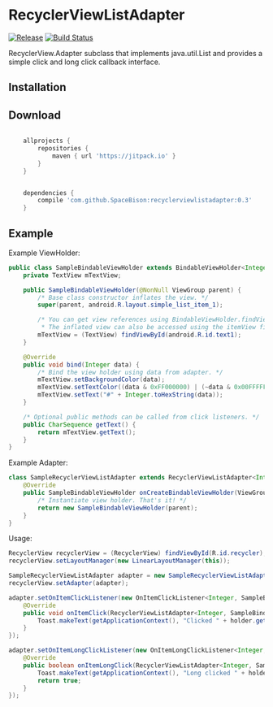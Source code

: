 # RecyclerViewListAdapter

[![Release](https://jitpack.io/v/SpaceBison/recyclerviewlistadapter.svg)](https://jitpack.io/#SpaceBison/recyclerviewlistadapter) [![Build Status](https://travis-ci.org/SpaceBison/recyclerviewlistadapter.svg?branch=master)](https://travis-ci.org/SpaceBison/recyclerviewlistadapter)

RecyclerView.Adapter subclass that implements java.util.List and provides a simple click and
long click callback interface.

Installation
------------

Download
----------

```groovy

    allprojects {
		repositories {
			maven { url 'https://jitpack.io' }
		}
	}

```

```groovy

	dependencies {
		compile 'com.github.SpaceBison:recyclerviewlistadapter:0.3'
	}

```

Example
-------

Example ViewHolder:

```Java
public class SampleBindableViewHolder extends BindableViewHolder<Integer> {
    private TextView mTextView;

    public SampleBindableViewHolder(@NonNull ViewGroup parent) {
        /* Base class constructor inflates the view. */
        super(parent, android.R.layout.simple_list_item_1);

        /* You can get view references using BindableViewHolder.findViewById().
         * The inflated view can also be accessed using the itemView field. */
        mTextView = (TextView) findViewById(android.R.id.text1);
    }

    @Override
    public void bind(Integer data) {
        /* Bind the view holder using data from adapter. */
        mTextView.setBackgroundColor(data);
        mTextView.setTextColor((data & 0xFF000000) | (~data & 0x00FFFFFF)); // invert
        mTextView.setText("#" + Integer.toHexString(data));
    }

    /* Optional public methods can be called from click listeners. */
    public CharSequence getText() {
        return mTextView.getText();
    }
}
```


Example Adapter:

```Java
class SampleRecyclerViewListAdapter extends RecyclerViewListAdapter<Integer, SampleBindableViewHolder> {
    @Override
    public SampleBindableViewHolder onCreateBindableViewHolder(ViewGroup parent, int viewType) {
        /* Instantiate view holder. That's it! */
        return new SampleBindableViewHolder(parent);
    }
}
```


Usage:

```Java
RecyclerView recyclerView = (RecyclerView) findViewById(R.id.recycler);
recyclerView.setLayoutManager(new LinearLayoutManager(this));

SampleRecyclerViewListAdapter adapter = new SampleRecyclerViewListAdapter();
recyclerView.setAdapter(adapter);

adapter.setOnItemClickListener(new OnItemClickListener<Integer, SampleBindableViewHolder>() {
    @Override
    public void onItemClick(RecyclerViewListAdapter<Integer, SampleBindableViewHolder> adapter, SampleBindableViewHolder holder) {
        Toast.makeText(getApplicationContext(), "Clicked " + holder.getText() + "; color: " + adapter.get(holder), Toast.LENGTH_LONG).show();
    }
});

adapter.setOnItemLongClickListener(new OnItemLongClickListener<Integer, SampleBindableViewHolder>() {
    @Override
    public boolean onItemLongClick(RecyclerViewListAdapter<Integer, SampleBindableViewHolder> adapter, SampleBindableViewHolder holder) {
        Toast.makeText(getApplicationContext(), "Long clicked " + holder.getText() + "; color: " + adapter.get(holder), Toast.LENGTH_LONG).show();
        return true;
    }
});
```
